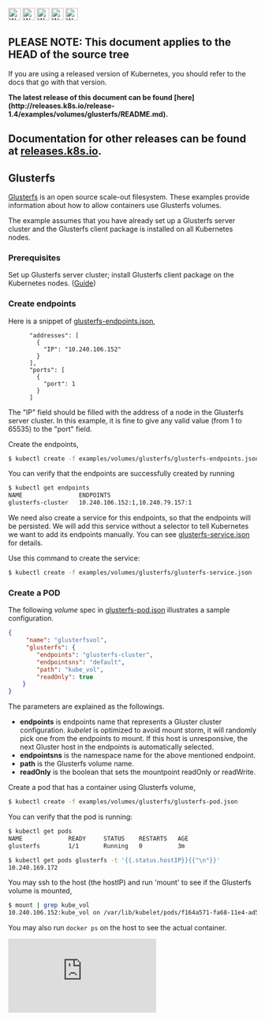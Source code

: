 <!-- BEGIN MUNGE: UNVERSIONED_WARNING -->

<!-- BEGIN STRIP_FOR_RELEASE -->

<img src="http://kubernetes.io/kubernetes/img/warning.png" alt="WARNING"
     width="25" height="25">
<img src="http://kubernetes.io/kubernetes/img/warning.png" alt="WARNING"
     width="25" height="25">
<img src="http://kubernetes.io/kubernetes/img/warning.png" alt="WARNING"
     width="25" height="25">
<img src="http://kubernetes.io/kubernetes/img/warning.png" alt="WARNING"
     width="25" height="25">
<img src="http://kubernetes.io/kubernetes/img/warning.png" alt="WARNING"
     width="25" height="25">

<h2>PLEASE NOTE: This document applies to the HEAD of the source tree</h2>

If you are using a released version of Kubernetes, you should
refer to the docs that go with that version.

<!-- TAG RELEASE_LINK, added by the munger automatically -->
<strong>
The latest release of this document can be found
[here](http://releases.k8s.io/release-1.4/examples/volumes/glusterfs/README.md).

Documentation for other releases can be found at
[releases.k8s.io](http://releases.k8s.io).
</strong>
--

<!-- END STRIP_FOR_RELEASE -->

<!-- END MUNGE: UNVERSIONED_WARNING -->

## Glusterfs

[Glusterfs](http://www.gluster.org) is an open source scale-out filesystem. These examples provide information about how to allow containers use Glusterfs volumes.

The example assumes that you have already set up a Glusterfs server cluster and the Glusterfs client package is installed on all Kubernetes nodes.

### Prerequisites

Set up Glusterfs server cluster; install Glusterfs client package on the Kubernetes nodes. ([Guide](https://www.howtoforge.com/high-availability-storage-with-glusterfs-3.2.x-on-debian-wheezy-automatic-file-replication-mirror-across-two-storage-servers))

### Create endpoints

Here is a snippet of [glusterfs-endpoints.json](glusterfs-endpoints.json),

```
      "addresses": [
        {
          "IP": "10.240.106.152"
        }
      ],
      "ports": [
        {
          "port": 1
        }
      ]

```

The "IP" field should be filled with the address of a node in the Glusterfs server cluster. In this example, it is fine to give any valid value (from 1 to 65535) to the "port" field.

Create the endpoints,

```sh
$ kubectl create -f examples/volumes/glusterfs/glusterfs-endpoints.json
```

You can verify that the endpoints are successfully created by running

```sh
$ kubectl get endpoints
NAME                ENDPOINTS
glusterfs-cluster   10.240.106.152:1,10.240.79.157:1
```

We need also create a service for this endpoints, so that the endpoints will be persisted. We will add this service without a selector to tell Kubernetes we want to add its endpoints manually. You can see [glusterfs-service.json](glusterfs-service.json) for details.

Use this command to create the service:

```sh
$ kubectl create -f examples/volumes/glusterfs/glusterfs-service.json
```


### Create a POD

The following *volume* spec in [glusterfs-pod.json](glusterfs-pod.json) illustrates a sample configuration.

```json
{
     "name": "glusterfsvol",
     "glusterfs": {
        "endpoints": "glusterfs-cluster",
        "endpointsns": "default",
        "path": "kube_vol",
        "readOnly": true
    }
}
```

The parameters are explained as the followings.

- **endpoints** is endpoints name that represents a Gluster cluster configuration. *kubelet* is optimized to avoid mount storm, it will randomly pick one from the endpoints to mount. If this host is unresponsive, the next Gluster host in the endpoints is automatically selected.
- **endpointsns** is the namespace name for the above mentioned endpoint.
- **path** is the Glusterfs volume name.
- **readOnly** is the boolean that sets the mountpoint readOnly or readWrite.

Create a pod that has a container using Glusterfs volume,

```sh
$ kubectl create -f examples/volumes/glusterfs/glusterfs-pod.json
```

You can verify that the pod is running:

```sh
$ kubectl get pods
NAME             READY     STATUS    RESTARTS   AGE
glusterfs        1/1       Running   0          3m

$ kubectl get pods glusterfs -t '{{.status.hostIP}}{{"\n"}}'
10.240.169.172
```

You may ssh to the host (the hostIP) and run 'mount' to see if the Glusterfs volume is mounted,

```sh
$ mount | grep kube_vol
10.240.106.152:kube_vol on /var/lib/kubelet/pods/f164a571-fa68-11e4-ad5c-42010af019b7/volumes/kubernetes.io~glusterfs/glusterfsvol type fuse.glusterfs (rw,relatime,user_id=0,group_id=0,default_permissions,allow_other,max_read=131072)
```

You may also run `docker ps` on the host to see the actual container.


<!-- BEGIN MUNGE: GENERATED_ANALYTICS -->
[![Analytics](https://kubernetes-site.appspot.com/UA-36037335-10/GitHub/examples/volumes/glusterfs/README.md?pixel)]()
<!-- END MUNGE: GENERATED_ANALYTICS -->
